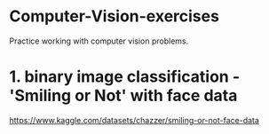 # Computer-Vision-exercises
Practice working with computer vision problems.

# 1. binary image classification - 'Smiling or Not' with face data 
https://www.kaggle.com/datasets/chazzer/smiling-or-not-face-data


